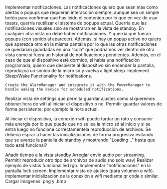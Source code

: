 Implementar notificaciones.
Las notificaciones quiero que sean más como alertas o popups que requieran interacción siempre, aunque sea un simple botón para confirmar que has leido el contenido por lo que en vez de usar toasts, querría reutilizar el sistema de popups actual.
Querría que las notificaciones visuales solo se mostraran en la vista de standby. En cualquier otra vista no debe haber notificaciones. Y querría que fueran popups (con sonido al aparecer).
Además, si hay un popup activo no quiero que aparezca otro en la misma pantalla por lo que las otras notificaciones se quedarían guardadas en una "cola" que podríamos ver dentro de otra vista como si fuera un historial de notificaciones pendientes.
Además, en el caso de que el dispositivo esté dormido, si había una notificación programada, quiero que despierte al dispositivo sin encender la pantalla, reproduzca un sonido de la micro sd y vuelva a light sleep.
Implement Sleep/Wake Functionality for notifications.
```
Create the AlarmManager and integrate it with the PowerManager to handle waking the device for scheduled notifications.
```

Realizar vista de settings que permita guardar ajustes como si queremos obtener hora de wifi al iniciar el dispositivo o no.
Permitir guardar valores de forma persistente; por ejemplo la hora actual.

Al iniciar el dispositivo, la conexión wifi puede tardar un rato y consumir más energía por lo que puede que no se lea la micro sd al inicio y si se entra luego no funcione correctamentela reproducción de archivos.
Se debería esprar a hacer las inicializaciones de forma progresiva evitando que se avanze la pantalla de standby y mostrando "Loading..." hasta que todo esté funcional?

Añadir tiempo a la vista standby
Arreglar envio audio por streaming.
Permitir reproducir otro tipo de archivos de audio (no solo wav)
Realizar ejemplo de vistas funcional led rgb.
Implementar "notificaciones" en la pantalla lock screen.
Implementar vista de ajustes (para volumen o wifi).
Implementar inicialización de la conexión a wifi mediante qr code o similar.
Cargar imagenes .png y .bmp